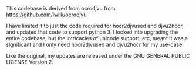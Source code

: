 This codebase is derived from ocrodjvu from https://github.com/jwilk/ocrodjvu

I have limited it to just the code required for hocr2djvused and djvu2hocr, 
and updated that code to support python 3. I looked into upgrading the entire 
codebase, but the intricacies of unicode support, etc, meant it was a 
significant and I only need hocr2djvused and djvu2hocr for my use-case.

Like the original, my updates are released under the GNU GENERAL PUBLIC LICENSE 
Version 2.
